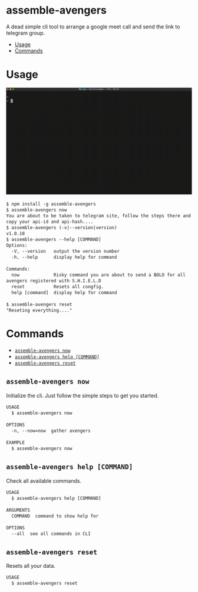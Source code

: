assemble-avengers
=================

A dead simple cli tool to arrange a google meet call and send the link to telegram group.

<!-- toc -->
* [Usage](#usage)
* [Commands](#commands)
<!-- tocstop -->
# Usage

![usage](static/final_draft.gif)

<!-- usage -->
```sh-session
$ npm install -g assemble-avengers
$ assemble-avengers now
You are about to be taken to telegram site, follow the steps there and copy your api-id and api-hash....
$ assemble-avengers (-v|--version|version)
v1.0.10
$ assemble-avengers --help [COMMAND]
Options:
  -V, --version   output the version number
  -h, --help      display help for command

Commands:
  now             Risky command you are about to send a BOLO for all avengers registered with S.H.I.E.L.D
  reset           Resets all congfig.
  help [command]  display help for command
  
$ assemble-avengers reset
"Reseting everything...."
```
<!-- usagestop -->
# Commands
<!-- commands -->
* [`assemble-avengers now`](#assemble-avengers-now)
* [`assemble-avengers help [COMMAND]`](#assemble-avengers-help-command)
* [`assemble-avengers reset`](#assemble-avengers-reset)

## `assemble-avengers now`

Initialize the cli. Just follow the simple steps to get you started.

```
USAGE
  $ assemble-avengers now

OPTIONS
  -n, --now=now  gather avengers

EXAMPLE
  $ assemble-avengers now
```

## `assemble-avengers help [COMMAND]`

Check all available commands.

```
USAGE
  $ assemble-avengers help [COMMAND]

ARGUMENTS
  COMMAND  command to show help for

OPTIONS
  --all  see all commands in CLI
```

## `assemble-avengers reset`

Resets all your data.

```
USAGE
  $ assemble-avengers reset
```

